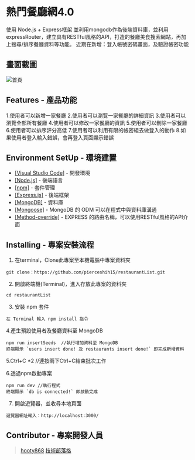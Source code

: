 # 熱門餐廳網4.0

使用 Node.js + Express框架 並利用mongodb作為後端資料庫，並利用expressRouter，建立具有RESTful風格的API，打造的餐廳美食搜索網站，再加上搜尋/排序餐廳資料等功能。
近期在新增：登入帳號密碼畫面，及驗證帳密功能

## 畫面截圖
![首頁](https://github.com/hooty868/git-remote-mac/raw/master/resturentList/public/image_screenshot/4.0type.png)

## Features - 產品功能

1.使用者可以新增一家餐廳
2.使用者可以瀏覽一家餐廳的詳細資訊
3.使用者可以瀏覽全部所有餐廳
4.使用者可以修改一家餐廳的資訊
5.使用者可以刪除一家餐廳
6.使用者可以排序評分高低
7.使用者可以利用有限的帳密組去做登入的動作
8.如果使用者登入輸入錯誤，會再登入頁面顯示錯誤

## Environment SetUp - 環境建置

- [[Visual Studio Code]](https://visualstudio.microsoft.com/zh-hant/) - 開發環境
- [[Node.js]](https://nodejs.org/en/) - 後端語言
- [[npm]](https://www.npmjs.com/) - 套件管理
- [[Express.js]](https://expressjs.com/) - 後端框架
- [[MongoDB]](https://www.mongodb.com/) - 資料庫
- [[Mongoose]](https://www.npmjs.com/package/mongoose) - MongoDB 的 ODM 可以在程式中與資料庫溝通
- [[Method-override]](https://www.npmjs.com/package/method-override) - EXPRESS 的路由名稱，可以使用RESTful風格的API介面


## Installing - 專案安裝流程

1. 在terminal，Clone此專案至本機電腦中專案資料夾

```
git clone：https://github.com/pierceshih15/restaurantList.git
```

2. 開啟終端機(Terminal)，進入存放此專案的資料夾

```
cd restaurantList
```

3. 安裝 npm 套件

```
在 Terminal 輸入 npm install 指令
```

4.產生預設使用者及餐廳資料至 MongoDB

```
npm run insertSeeds  //執行增加資料至 MongoDB
終端顯示 `users insert done! 及 restaurants insert done!` 即完成新增資料

```
5.Ctrl+C *2  //連按兩下Ctrl+C結束批次工作

6.透過npm啟動專案

```
npm run dev //執行程式
終端顯示 `db is connected!` 即啟動完成
```

7. 開啟遊覽器，並收尋本地頁面

```
遊覽器網址輸入：http://localhost:3000/
```

## Contributor - 專案開發人員

> [hooty868](https://github.com/hooty868)
> [技術部落格](https://medium.com/@hooty868)
